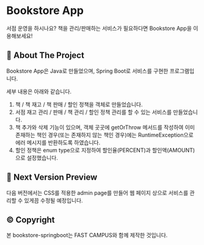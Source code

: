 Bookstore App
=====================
서점 운영을 하시나요? 책을 관리/판매하는 서비스가 필요하다면 Bookstore App을 이용해보세요!


📝 About The Project
-----------------------------------------
Bookstore App은 Java로 만들었으며, Spring Boot로 서비스를 구현한 프로그램입니다.

세부 내용은 아래와 같습니다.
1. 책 / 책 재고 / 책 판매 / 할인 정책을 객체로 만들었습니다.
2. 서점 재고 관리 / 판매 / 책 관리 / 할인 정책 관리를 할 수 있는 서비스를 만들었습니다.
3. 책 추가와 삭제 기능이 있으며, 객체 곳곳에 getOrThrow 메서드를 작성하여
   이미 존재하는 책인 경우(또는 존재하지 않는 책인 경우)에는
   RuntimeException으로 에러 메시지를 반환하도록 하였습니다.
4. 할인 정책은 enum type으로 지정하여 할인율(PERCENT)과 할인액(AMOUNT)으로 설정했습니다.


💭 Next Version Preview
-----------------------------------------
다음 버전에서는 CSS를 적용한 admin page를 만들어 웹 페이지 상으로 서비스를 관리할 수 있게끔 수정될 예정입니다.


© Copyright
-----------------------------------------
본 bookstore-springboot는 FAST CAMPUS와 함께 제작한 것입니다.
